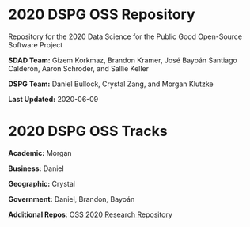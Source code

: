 # 2020 DSPG OSS Repository

Repository for the 2020 Data Science for the Public Good Open-Source Software Project

**SDAD Team:** Gizem Korkmaz, Brandon Kramer, José Bayoán Santiago Calderón, Aaron Schroder, and Sallie Keller 

**DSPG Team:** Daniel Bullock, Crystal Zang, and Morgan Klutzke 

**Last Updated:** 2020-06-09

# 2020 DSPG OSS Tracks 

**Academic:** Morgan

**Business:** Daniel

**Geographic:** Crystal

**Government:** Daniel, Brandon, Bayoán

**Additional Repos**: [OSS 2020 Research Repository](https://github.com/uva-bi-sdad/oss-2020)

